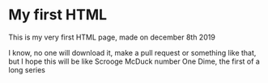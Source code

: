 # My first HTML
This is my very first HTML page, made on december 8th 2019

I know, no one will download it, make a pull request or something like that, but I hope this will be like Scrooge McDuck number One Dime, the first of a long series

